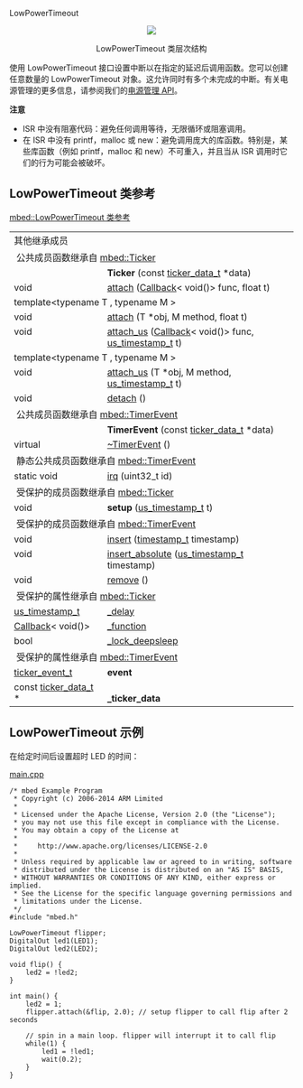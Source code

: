 LowPowerTimeout
<div align=center><img src="https://os.mbed.com/docs/v5.9/mbed-os-api-doxy/classmbed_1_1_low_power_timeout.png">

LowPowerTimeout 类层次结构</div>                

使用 LowPowerTimeout 接口设置中断以在指定的延迟后调用函数。您可以创建任意数量的 LowPowerTimeout 对象。这允许同时有多个未完成的中断。有关电源管理的更多信息，请参阅我们的[电源管理 API](https://os.mbed.com/docs/v5.9/reference/power-management.html)。

**注意**

+ ISR 中没有阻塞代码：避免任何调用等待，无限循环或阻塞调用。
+ 在 ISR 中没有 printf，malloc 或 new：避免调用庞大的库函数。特别是，某些库函数（例如 printf，malloc 和 new）不可重入，并且当从 ISR 调用时它们的行为可能会被破坏。
## LowPowerTimeout 类参考
[mbed::LowPowerTimeout 类参考](http://os.mbed.com/docs/v5.9/mbed-os-api-doxy/classmbed_1_1_low_power_timeout.html)

<table><tbody><tr><td colspan="2">其他继承成员</td>
		</tr><tr><td colspan="2">&nbsp;公共成员函数继承自 <a href="http://os.mbed.com/docs/v5.9/mbed-os-api-doxy/classmbed_1_1_ticker.html" rel="nofollow" target="_blank">mbed::Ticker</a></td>
		</tr><tr><td style="vertical-align:top;"><a id="a631e5575d55463ac52879318adda281f" target="_blank"></a> &nbsp;</td>
			<td style="vertical-align:bottom;"><strong>Ticker</strong> (const <a href="http://os.mbed.com/docs/v5.9/mbed-os-api-doxy/structticker__data__t.html" rel="nofollow" target="_blank">ticker_data_t</a> *data)</td>
		</tr><tr><td style="vertical-align:top;">void&nbsp;</td>
			<td style="vertical-align:bottom;"><a href="http://os.mbed.com/docs/v5.9/mbed-os-api-doxy/classmbed_1_1_ticker.html#af427ceb53b3bdb54acec21cfd8d06db3" rel="nofollow" target="_blank">attach</a> (<a href="http://os.mbed.com/docs/v5.9/mbed-os-api-doxy/classmbed_1_1_callback.html" rel="nofollow" target="_blank">Callback</a>&lt; void()&gt; func, float t)</td>
		</tr><tr><td colspan="2">template&lt;typename T , typename M &gt;</td>
		</tr><tr><td style="vertical-align:top;">void&nbsp;</td>
			<td style="vertical-align:bottom;"><a href="http://os.mbed.com/docs/v5.9/mbed-os-api-doxy/classmbed_1_1_ticker.html#aabdea52998c98ac3b5f001b3e4d7e0c6" rel="nofollow" target="_blank">attach</a> (T *obj, M method, float t)</td>
		</tr><tr><td style="vertical-align:top;">void&nbsp;</td>
			<td style="vertical-align:bottom;"><a href="http://os.mbed.com/docs/v5.9/mbed-os-api-doxy/classmbed_1_1_ticker.html#a1569815754be96a80a592a38353b95e9" rel="nofollow" target="_blank">attach_us</a> (<a href="http://os.mbed.com/docs/v5.9/mbed-os-api-doxy/classmbed_1_1_callback.html" rel="nofollow" target="_blank">Callback</a>&lt; void()&gt; func, <a href="http://os.mbed.com/docs/v5.9/mbed-os-api-doxy/group__hal.html#gafbbb0a24d16addef2bc749c63e2a7f0f" rel="nofollow" target="_blank">us_timestamp_t</a> t)</td>
		</tr><tr><td colspan="2">template&lt;typename T , typename M &gt;</td>
		</tr><tr><td style="vertical-align:top;">void&nbsp;</td>
			<td style="vertical-align:bottom;"><a href="http://os.mbed.com/docs/v5.9/mbed-os-api-doxy/classmbed_1_1_ticker.html#aeb296fef1fea42b35444d0a4f671b74b" rel="nofollow" target="_blank">attach_us</a> (T *obj, M method, <a href="http://os.mbed.com/docs/v5.9/mbed-os-api-doxy/group__hal.html#gafbbb0a24d16addef2bc749c63e2a7f0f" rel="nofollow" target="_blank">us_timestamp_t</a> t)</td>
		</tr><tr><td style="vertical-align:top;">void&nbsp;</td>
			<td style="vertical-align:bottom;"><a href="http://os.mbed.com/docs/v5.9/mbed-os-api-doxy/classmbed_1_1_ticker.html#a07a1e3eae57ba0586ad5680f7efdb3db" rel="nofollow" target="_blank">detach</a> ()</td>
		</tr><tr><td colspan="2">&nbsp;公共成员函数继承自 <a href="http://os.mbed.com/docs/v5.9/mbed-os-api-doxy/classmbed_1_1_timer_event.html" rel="nofollow" target="_blank">mbed::TimerEvent</a></td>
		</tr><tr><td style="vertical-align:top;"><a id="a7040dd69b30324b7220d07ccaca9a538" target="_blank"></a> &nbsp;</td>
			<td style="vertical-align:bottom;"><strong>TimerEvent</strong> (const <a href="http://os.mbed.com/docs/v5.9/mbed-os-api-doxy/structticker__data__t.html" rel="nofollow" target="_blank">ticker_data_t</a> *data)</td>
		</tr><tr><td style="vertical-align:top;">virtual&nbsp;</td>
			<td style="vertical-align:bottom;"><a href="http://os.mbed.com/docs/v5.9/mbed-os-api-doxy/classmbed_1_1_timer_event.html#a54b6f956609dde77a2a8ee9f0ada6213" rel="nofollow" target="_blank">~TimerEvent</a> ()</td>
		</tr><tr><td colspan="2">&nbsp;静态公共成员函数继承自 <a href="http://os.mbed.com/docs/v5.9/mbed-os-api-doxy/classmbed_1_1_timer_event.html" rel="nofollow" target="_blank">mbed::TimerEvent</a></td>
		</tr><tr><td style="vertical-align:top;">static void&nbsp;</td>
			<td style="vertical-align:bottom;"><a href="http://os.mbed.com/docs/v5.9/mbed-os-api-doxy/classmbed_1_1_timer_event.html#a5b37d4b07b725eee820078805577c2db" rel="nofollow" target="_blank">irq</a> (uint32_t id)</td>
		</tr><tr><td colspan="2">&nbsp;受保护的成员函数继承自 <a href="http://os.mbed.com/docs/v5.9/mbed-os-api-doxy/classmbed_1_1_ticker.html" rel="nofollow" target="_blank">mbed::Ticker</a></td>
		</tr><tr><td style="vertical-align:top;"><a id="adb8284c32831bccba05b288ab5906786" target="_blank"></a> void&nbsp;</td>
			<td style="vertical-align:bottom;"><strong>setup</strong> (<a href="http://os.mbed.com/docs/v5.9/mbed-os-api-doxy/group__hal.html#gafbbb0a24d16addef2bc749c63e2a7f0f" rel="nofollow" target="_blank">us_timestamp_t</a> t)</td>
		</tr><tr><td colspan="2">&nbsp;受保护的成员函数继承自 <a href="http://os.mbed.com/docs/v5.9/mbed-os-api-doxy/classmbed_1_1_timer_event.html" rel="nofollow" target="_blank">mbed::TimerEvent</a></td>
		</tr><tr><td style="vertical-align:top;">void&nbsp;</td>
			<td style="vertical-align:bottom;"><a href="http://os.mbed.com/docs/v5.9/mbed-os-api-doxy/classmbed_1_1_timer_event.html#adbc9c36ead585c3880d775ba6f7852ac" rel="nofollow" target="_blank">insert</a> (<a href="http://os.mbed.com/docs/v5.9/mbed-os-api-doxy/group__hal.html#gaf889abd7a487d58af4c374658afc1dd3" rel="nofollow" target="_blank">timestamp_t</a> timestamp)</td>
		</tr><tr><td style="vertical-align:top;">void&nbsp;</td>
			<td style="vertical-align:bottom;"><a href="http://os.mbed.com/docs/v5.9/mbed-os-api-doxy/classmbed_1_1_timer_event.html#a6f98a425f37d96d23aa7155ba4202836" rel="nofollow" target="_blank">insert_absolute</a> (<a href="http://os.mbed.com/docs/v5.9/mbed-os-api-doxy/group__hal.html#gafbbb0a24d16addef2bc749c63e2a7f0f" rel="nofollow" target="_blank">us_timestamp_t</a> timestamp)</td>
		</tr><tr><td style="vertical-align:top;">void&nbsp;</td>
			<td style="vertical-align:bottom;"><a href="http://os.mbed.com/docs/v5.9/mbed-os-api-doxy/classmbed_1_1_timer_event.html#a5b885f43fc22826b0f735a72841dca84" rel="nofollow" target="_blank">remove</a> ()</td>
		</tr><tr><td colspan="2">&nbsp;受保护的属性继承自 <a href="http://os.mbed.com/docs/v5.9/mbed-os-api-doxy/classmbed_1_1_ticker.html" rel="nofollow" target="_blank">mbed::Ticker</a></td>
		</tr><tr><td style="vertical-align:top;"><a href="http://os.mbed.com/docs/v5.9/mbed-os-api-doxy/group__hal.html#gafbbb0a24d16addef2bc749c63e2a7f0f" rel="nofollow" target="_blank">us_timestamp_t</a>&nbsp;</td>
			<td style="vertical-align:bottom;"><a href="http://os.mbed.com/docs/v5.9/mbed-os-api-doxy/classmbed_1_1_ticker.html#abd48d5170bc96db6beac55d8f83d3cc1" rel="nofollow" target="_blank">_delay</a></td>
		</tr><tr><td style="vertical-align:top;"><a href="http://os.mbed.com/docs/v5.9/mbed-os-api-doxy/classmbed_1_1_callback.html" rel="nofollow" target="_blank">Callback</a>&lt; void()&gt;&nbsp;</td>
			<td style="vertical-align:bottom;"><a href="http://os.mbed.com/docs/v5.9/mbed-os-api-doxy/classmbed_1_1_ticker.html#a2fae9dbbc834590c77314b2b6a771fd8" rel="nofollow" target="_blank">_function</a></td>
		</tr><tr><td style="vertical-align:top;">bool&nbsp;</td>
			<td style="vertical-align:bottom;"><a href="http://os.mbed.com/docs/v5.9/mbed-os-api-doxy/classmbed_1_1_ticker.html#aa108404e9f466a04e0447048a1611389" rel="nofollow" target="_blank">_lock_deepsleep</a></td>
		</tr><tr><td colspan="2">&nbsp;受保护的属性继承自 <a href="http://os.mbed.com/docs/v5.9/mbed-os-api-doxy/classmbed_1_1_timer_event.html" rel="nofollow" target="_blank">mbed::TimerEvent</a></td>
		</tr><tr><td style="vertical-align:top;"><a id="a80ea97a2c88250aa898f4adda12a9228" target="_blank"></a> <a href="http://os.mbed.com/docs/v5.9/mbed-os-api-doxy/group__hal.html#ga09bb9e24187801076cb6bdd965e563fb" rel="nofollow" target="_blank">ticker_event_t</a>&nbsp;</td>
			<td style="vertical-align:bottom;"><strong>event</strong></td>
		</tr><tr><td style="vertical-align:top;"><a id="acc2c35b1cf2900aa08357b1a2a64db02" target="_blank"></a> const <a href="http://os.mbed.com/docs/v5.9/mbed-os-api-doxy/structticker__data__t.html" rel="nofollow" target="_blank">ticker_data_t</a> *&nbsp;</td>
			<td style="vertical-align:bottom;"><strong>_ticker_data</strong></td>
		</tr></tbody></table>

## LowPowerTimeout 示例
在给定时间后设置超时 LED 的时间：

[main.cpp](https://os.mbed.com/teams/mbed_example/code/LowPowerTimeout-example/file/28699dc8770e/main.cpp)      
```
/* mbed Example Program
 * Copyright (c) 2006-2014 ARM Limited
 *
 * Licensed under the Apache License, Version 2.0 (the "License");
 * you may not use this file except in compliance with the License.
 * You may obtain a copy of the License at
 *
 *     http://www.apache.org/licenses/LICENSE-2.0
 *
 * Unless required by applicable law or agreed to in writing, software
 * distributed under the License is distributed on an "AS IS" BASIS,
 * WITHOUT WARRANTIES OR CONDITIONS OF ANY KIND, either express or implied.
 * See the License for the specific language governing permissions and
 * limitations under the License.
 */
#include "mbed.h"
 
LowPowerTimeout flipper;
DigitalOut led1(LED1);
DigitalOut led2(LED2);
 
void flip() {
    led2 = !led2;
}
 
int main() {
    led2 = 1;
    flipper.attach(&flip, 2.0); // setup flipper to call flip after 2 seconds
 
    // spin in a main loop. flipper will interrupt it to call flip
    while(1) {
        led1 = !led1;
        wait(0.2);
    }
}
```